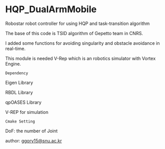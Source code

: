 # HQP_DualArmMobile
Robostar robot controller for using HQP and task-transition algorithm

The base of this code is TSID algorithm of Gepetto team in CNRS.

I added some functions for avoiding singularity and obstacle avoidance in real-time.

This module is needed V-Rep which is an robotics simulator with Vortex Engine.

```Dependency```

Eigen Library

RBDL Library

qpOASES Library

V-REP for simulation

```Cmake Setting```

DoF: the number of Joint

author: ggory15@snu.ac.kr

